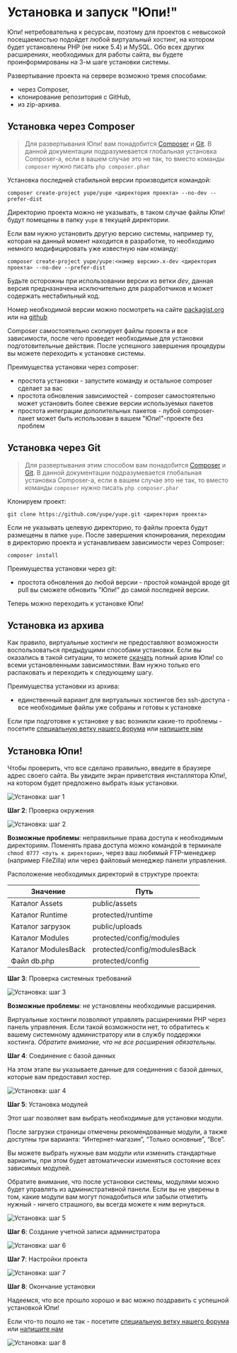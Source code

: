 # Установка и запуск "Юпи!"

Юпи! нетребовательна к ресурсам, поэтому для проектов с невысокой посещаемостью подойдет любой виртуальный хостинг, на котором будет установлены PHP (не ниже 5.4) и MySQL.
Обо всех других расширениях, необходимых для работы сайта, вы будете проинформированы на 3-м шаге установки системы.

Развертывание проекта на сервере возможно тремя способами:
* через Composer,
* клонирование репозитория с GitHub,
* из zip-архива.

## Установка через Composer

> Для развертывания Юпи! вам понадобится [Composer](https://getcomposer.org/) и [Git](http://git-scm.com/downloads).
> В данной документации подразумевается глобальная установка Composer-а, если в вашем случае это не так, то вместо команды `composer` нужно писать `php composer.phar`

Установка последней стабильной версии производится командой:

```
composer create-project yupe/yupe <директория проекта> --no-dev --prefer-dist
```

Директорию проекта можно не указывать, в таком случае файлы Юпи! будут помещены в папку `yupe` в текущей директории.

Если вам нужно установить другую версию системы, например ту, которая на данный момент находится в разработке, то необходимо немного модифицировать уже известную нам команду:

```
composer create-project yupe/yupe:<номер версии>.x-dev <директория проекта> --no-dev --prefer-dist
```
Будьте осторожны при использовании версии из ветки *dev*, данная версия предназначена исключительно для разработчиков и может содержать нестабильный код.

Номер необходимой версии можно посмотреть на сайте [packagist.org](https://packagist.org/packages/yupe/yupe) или на [github](https://github.com/yupe/yupe/releases)

Composer самостоятельно скопирует файлы проекта и все зависимости, после чего проведет необходимые для установки подготовительные действия.
После успешного завершения процедуры вы можете переходить к установке системы.

Преимущества установки через composer:

* простота установки - запустите команду и остальное composer сделает за вас
* простота обновления зависимостей - composer самостоятельно может установить более свежие версии используемых пакетов
* простота интеграции дополительных пакетов - лубой composer-пакет может быть использован в вашем "Юпи!"-проекте без проблем

## Установка через Git

> Для развертывания этим способом вам понадобится [Composer](https://getcomposer.org/) и [Git](http://git-scm.com/downloads).
> В данной документации подразумевается глобальная установка Composer-а, если в вашем случае это не так, то вместо команды `composer` нужно писать `php composer.phar`

Клонируем проект:
```
git clone https://github.com/yupe/yupe.git <директория проекта>
```

Если не указывать целевую директорию, то файлы проекта будут размещены в папке `yupe`.
После завершения клонирования, переходим в директорию проекта и устанавливаем зависимости через Composer:
```
composer install
```

Преимущества установки через git:

* простота обновления до любой версии - простой командой вроде git pull вы сможете обновить "Юпи!" до самой последней версии.

Теперь можно переходить к установке Юпи!

## Установка из архива

Как правило, виртуальные хостинги не предоставляют возможности воспользоваться предыдущими способами установки. Если вы оказались в такой ситуации, то можете [скачать](http://yupe-project.ru/download) полный архив Юпи! со всеми установленными зависимостями. Вам нужно только его распаковать и переходить к следующему шагу.

Преимущества установки из архива:

* единственный вариант для виртуальных хостингов без ssh-доступа - все необходимые файлы уже собраны и готовы к установке

Если при подготовке к установке у вас возникли какие-то проблемы - посетите [специальную ветку нашего форума](http://yupe.ru/talk/viewforum.php?f=10) или [напишите нам](http://yupe-project.ru/contacts)

## Установка Юпи!

Чтобы проверить, что все сделано правильно, введите в браузере адрес своего сайта. Вы увидите экран приветствия инсталлятора Юпи!, на котором будет предложено выбрать язык установки.

![Установка: шаг 1](img/yupe-install-1.png)

**Шаг 2**: Проверка окружения

![Установка: шаг 2](img/yupe-install-2.png)

**Возможные проблемы**: неправильные права доступа к необходимым директориям.
Поменять права доступа можно командой в терминале `chmod 0777 <путь к директории>`, через ваш любимый FTP-менеджер (например FileZilla) или через файловый менеджер панели управления.

Расположение необходимых директорий в структуре проекта:

Значение | Путь
-------- | ------
Каталог Assets  | public/assets
Каталог Runtime | protected/runtime
Каталог загрузок | public/uploads
Каталог Modules | protected/config/modules
Каталог ModulesBack | protected/config/modulesBack
Файл db.php | protected/config

**Шаг 3**: Проверка системных требований

![Установка: шаг 3](img/yupe-install-3.png)

**Возможные проблемы**: не установлены необходимые расширения.

Виртуальные хостинги позволяют управлять расширениями PHP через панель управления.
Если такой возможности нет, то обратитесь к вашему системному администратору или в службу поддержки хостинга.
_Обратите внимание, что не все расширения обязательны._

**Шаг 4**: Соединение с базой данных

На этом этапе вы указываете данные для соединения с базой данных, которые вам предоставил хостер.

![Установка: шаг 4](img/yupe-install-4.png)

**Шаг 5**: Установка модулей

Этот шаг позволяет вам выбрать необходимые для установки модули.

После загрузки страницы отмечены рекомендованные модули, а также доступны три варианта: “Интернет-магазин”, “Только основные”, “Все”.

Вы можете выбрать нужные вам модули или изменить стандартные варианты, при этом будет автоматически изменяться состояние всех зависимых модулей.

Обратите внимание, что после установки системы, модулями можно будет управлять из административной панели. Если вы не уверены в том, какие модули вам могут понадобиться или забыли отметить нужный - ничего страшного, вы всегда можете к ним вернуться.

![Установка: шаг 5](img/yupe-install-5.png)

**Шаг 6**: Создание учетной записи администратора

![Установка: шаг 6](img/yupe-install-6.png)

**Шаг 7**: Настройки проекта

![Установка: шаг 7](img/yupe-install-7.png)

**Шаг 8**: Окончание установки

Надеемся, что все прошло хорошо и вас можно поздравить с успешной установкой Юпи!

Если что-то пошло не так - посетите [специальную ветку нашего форума](http://yupe.ru/talk/viewforum.php?f=10) или [напишите нам](http://yupe-project.ru/contacts)

![Установка: шаг 8](img/yupe-install-8.png)
